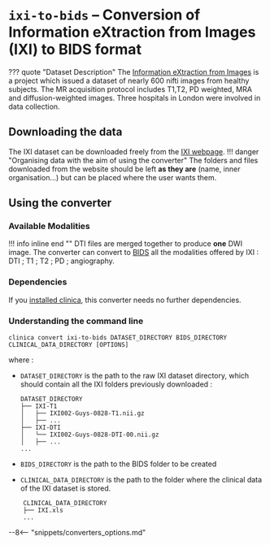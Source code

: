 # `ixi-to-bids` – Conversion of Information eXtraction from Images (IXI) to BIDS format
??? quote "Dataset Description"
    The [Information eXtraction from Images](https://brain-development.org/ixi-dataset/)
    is a project which issued a dataset of nearly 600 nifti images from healthy subjects.
    The MR acquisition protocol includes T1,T2, PD weighted, MRA and diffusion-weighted images.
    Three hospitals in London were involved in data collection.

## Downloading the data
The IXI dataset can be downloaded freely from the [IXI webpage](https://brain-development.org/ixi-dataset/).
!!! danger "Organising data with the aim of using the converter"
    The folders and files downloaded from the website should be left **as they are** (name, inner organisation...) but can be
    placed where the user wants them.

## Using the converter
### Available Modalities

!!! info inline end ""
    DTI files are merged together to produce **one** DWI image.
The converter can convert to [BIDS](../glossary.md#bids) all the modalities offered by IXI :
DTI ; T1 ; T2 ; PD ; angiography.


### Dependencies
If you [installed clinica](../Software/Installation.md#install-clinica), this converter needs no further dependencies.

### Understanding the command line
```{ .bash .copy }
clinica convert ixi-to-bids DATASET_DIRECTORY BIDS_DIRECTORY CLINICAL_DATA_DIRECTORY [OPTIONS]
```
where :

- `DATASET_DIRECTORY` is the path to the raw IXI dataset directory, which should contain all the IXI folders previously downloaded :
  ```text title="DATASET_DIRECTORY Organisation"
  DATASET_DIRECTORY
  ├── IXI-T1
  │   ├── IXI002-Guys-0828-T1.nii.gz
  │   ├── ...
  ├── IXI-DTI
  │   └── IXI002-Guys-0828-DTI-00.nii.gz
  │   ├── ...
  ...
  ```

- `BIDS_DIRECTORY` is the path to the BIDS folder to be created
- `CLINICAL_DATA_DIRECTORY` is the path to the folder where the clinical data of the IXI dataset is stored.
```text title="CLINICAL_DATA_DIRECTORY Organisation"
    CLINICAL_DATA_DIRECTORY
    ├── IXI.xls
    ...
```

--8<-- "snippets/converters_options.md"
